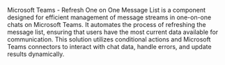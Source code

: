 Microsoft Teams - Refresh One on One Message List is a component designed for efficient management of message streams in one-on-one chats on Microsoft Teams. It automates the process of refreshing the message list, ensuring that users have the most current data available for communication. This solution utilizes conditional actions and Microsoft Teams connectors to interact with chat data, handle errors, and update results dynamically.
